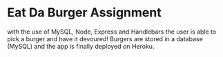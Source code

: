 # Eat Da Burger Assignment

with the use of MySQL, Node, Express and Handlebars the user is able to pick a burger and have it devoured! 
Burgers are stored in a database (MySQL) and the app is finally deployed on Heroku.
